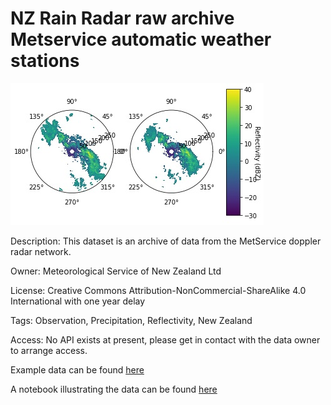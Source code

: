 # NZ Rain Radar raw archive Metservice automatic weather stations
![image](/img/Rain_radar_notebook_image.jpg)
<br>

Description: This dataset is an archive of data from the MetService doppler radar network.

Owner: Meteorological Service of New Zealand Ltd

License: Creative Commons Attribution-NonCommercial-ShareAlike 4.0 International with one year delay

Tags: Observation, Precipitation, Reflectivity, New Zealand

Access: No API exists at present, please get in contact with the data owner to arrange access.

Example data can be found [here](https://github.com/metocean/TAIAO/tree/master/data_connectors/nzradar_connector/sample_data)

A notebook illustrating the data can be found [here](https://github.com/metocean/TAIAO/blob/master/data_connectors/nzradar_connector/NZ%20Radar%20connector.ipynb)

